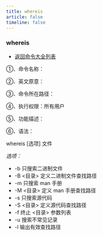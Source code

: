 ```yaml
---
title: whereis
article: false
timeline: false
---
```

### whereis

- [返回命令大全列表](../command.md#文件管理)

①、命令名称：

②、英文原意：

③、命令所在路径：

④、执行权限：所有用户

⑤、功能描述：

⑥、语法：

whereis [选项] 文件

*选项：*

- -b         只搜索二进制文件
- -B <目录>  定义二进制文件查找路径
- -m         只搜索 man 手册
- -M <目录>  定义 man 手册查找路径
- -s         只搜索源代码
- -S <目录>  定义源代码查找路径
- -f         终止 <目录> 参数列表
- -u         搜索不常见记录
- -l         输出有效查找路径
